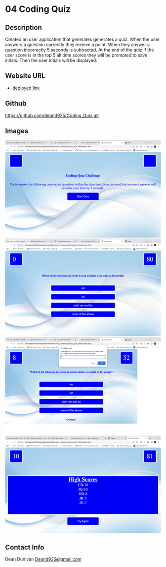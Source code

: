 # 04 Coding Quiz

## Description

Created an user application that generates generates a quiz. When the user answers a question correctly they recieve a point. When they answer a question incorrectly 5 seconds is subtracted. At the end of the quiz if the user score is in the top 5 all time scores they will be prompted to save initals. Then the user intials will be displayed.  

## Website URL 

* [deployed link](https://deand925.github.io/Coding_Quiz/)

## Github

https://github.com/deand925/Coding_Quiz.git


## Images

<img src="assets/images/Screen Shot 2022-08-04 at 2.02.17 PM.png">

<img src="assets/images/Screen Shot 2022-08-04 at 2.02.37 PM.png">

<img src="assets/images/Screen Shot 2022-08-04 at 2.03.00 PM.png">

<img src="assets/images/Screen Shot 2022-08-04 at 2.13.27 PM.png">


## Contact Info

Dean Dunivan
Deand925@gmail.com